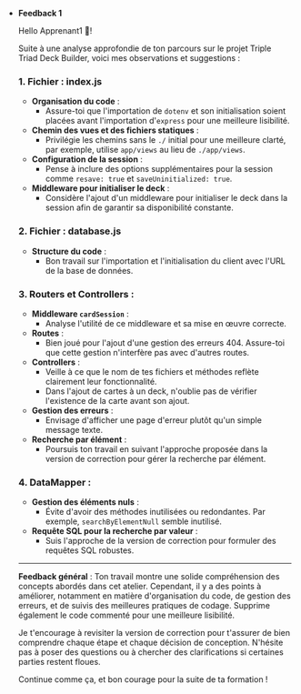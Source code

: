 - **Feedback 1**
    
    Hello Apprenant1 🙂!
    
     Suite à une analyse approfondie de ton parcours sur le projet Triple Triad Deck Builder, voici mes observations et suggestions :
    
    ### **1. Fichier : index.js**
    
    - **Organisation du code** :
        - Assure-toi que l'importation de `dotenv` et son initialisation soient placées avant l'importation d'`express` pour une meilleure lisibilité.
    - **Chemin des vues et des fichiers statiques** :
        - Privilégie les chemins sans le `./` initial pour une meilleure clarté, par exemple, utilise `app/views` au lieu de `./app/views`.
    - **Configuration de la session** :
        - Pense à inclure des options supplémentaires pour la session comme `resave: true` et `saveUninitialized: true`.
    - **Middleware pour initialiser le deck** :
        - Considère l'ajout d'un middleware pour initialiser le deck dans la session afin de garantir sa disponibilité constante.

    
    ### **2. Fichier : database.js**
    
    - **Structure du code** :
        - Bon travail sur l'importation et l'initialisation du client avec l'URL de la base de données.
    
    ### **3. Routers et Controllers** :
    
    - **Middleware `cardSession`** :
        - Analyse l'utilité de ce middleware et sa mise en œuvre correcte.
    - **Routes** :
        - Bien joué pour l'ajout d'une gestion des erreurs 404. Assure-toi que cette gestion n'interfère pas avec d'autres routes.
    - **Controllers** :
        - Veille à ce que le nom de tes fichiers et méthodes reflète clairement leur fonctionnalité.
        - Dans l'ajout de cartes à un deck, n'oublie pas de vérifier l'existence de la carte avant son ajout.
    - **Gestion des erreurs** :
        - Envisage d'afficher une page d'erreur plutôt qu'un simple message texte.
    - **Recherche par élément** :
        - Poursuis ton travail en suivant l'approche proposée dans la version de correction pour gérer la recherche par élément.
    
    ### **4. DataMapper** :
    
    - **Gestion des éléments nuls** :
        - Évite d'avoir des méthodes inutilisées ou redondantes. Par exemple, `searchByElementNull` semble inutilisé.
    - **Requête SQL pour la recherche par valeur** :
        - Suis l'approche de la version de correction pour formuler des requêtes SQL robustes.
    
    ---
    
    **Feedback général** :
    Ton travail montre une solide compréhension des concepts abordés dans cet atelier. Cependant, il y a des points à améliorer, notamment en matière d'organisation du code, de gestion des erreurs, et de suivis des meilleures pratiques de codage. Supprime également le code commenté pour une meilleure lisibilité.
    
    Je t'encourage à revisiter la version de correction pour t'assurer de bien comprendre chaque étape et chaque décision de conception. N'hésite pas à poser des questions ou à chercher des clarifications si certaines parties restent floues.
    
    Continue comme ça, et bon courage pour la suite de ta formation !